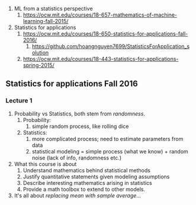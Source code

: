 1. ML from a statistics perspective
	1. https://ocw.mit.edu/courses/18-657-mathematics-of-machine-learning-fall-2015/
2. Statistics for applications
	1. https://ocw.mit.edu/courses/18-650-statistics-for-applications-fall-2016/
		1. https://github.com/hoangnguyen7699/StatisticsForApplication_solution
	2. https://ocw.mit.edu/courses/18-443-statistics-for-applications-spring-2015/


## Statistics for applications Fall 2016
### Lecture 1
1. Probability vs Statistics, both stem from *randomness*.
	1. Probability: 
		1. simple random process, like rolling dice
	2. Statistics: 
		1. more complicated process; need to estimate parameters from data
		2. statistical modeling = simple process (what we know) + random noise (lack of info, randomness etc.)
2. What this course is about 
	1. Understand mathematics behind statistical methods
	2. Justify quantitative statements given modeling assumptions 
	3. Describe interesting mathematics arising in statistics
	4. Provide a math toolbox to extend to other models.
3. It's all about *replacing mean with sample average*...